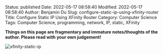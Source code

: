 Status: published
Date: 2022-05-17 08:58:40
Modified: 2022-05-17 08:58:40
Author: Benjamin Du
Slug: configure-static-ip-using-xfinity-router
Title: Configure Static IP Using XFinity Router
Category: Computer Science
Tags: Computer Science, programming, network, IP, static, XFinity

**Things on this page are fragmentary and immature notes/thoughts of the author. Please read with your own judgement!**

![xfinity-static-ip](https://user-images.githubusercontent.com/824507/168855912-2f034389-975e-4de2-a32e-dfb422d41218.png)
